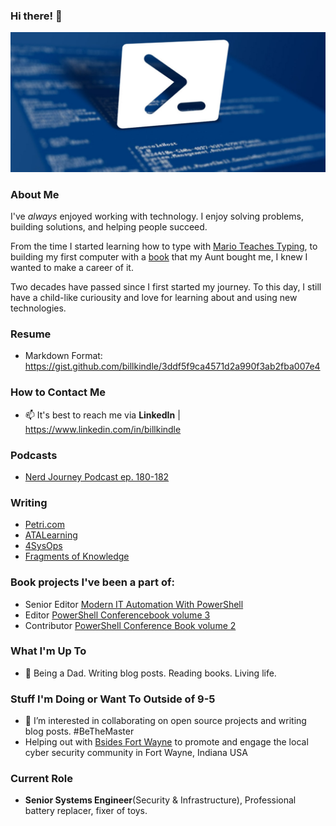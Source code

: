### Hi there! 👋

![header image](https://github.com/billkindle/billkindle/blob/master/images/powershell.jpg)

### About Me

I've *always* enjoyed working with technology. I enjoy solving problems, building solutions, and helping people succeed.

From the time I started learning how to type with [Mario Teaches Typing](https://archive.org/details/msdos_Mario_Teaches_Typing_1992), to building 
my first computer with a [book](https://www.goodreads.com/book/show/5014046-build-your-own-pc) that my Aunt bought me, I knew I wanted to make a career of it.

Two decades have passed since I first started my journey. To this day, I still have a child-like curiousity and love for learning about and using new technologies. 

### Resume
- Markdown Format: https://gist.github.com/billkindle/3ddf5f9ca4571d2a990f3ab2fba007e4

### How to Contact Me
- 📫 It's best to reach me via **LinkedIn** | https://www.linkedin.com/in/billkindle

### Podcasts
- [Nerd Journey Podcast ep. 180-182](https://nerd-journey.com/?s=Bill+Kindle)

### Writing
- [Petri.com](https://petri.com/author/bill-kindle/)
- [ATALearning](https://adamtheautomator.com/author/bill/)
- [4SysOps](https://4sysops.com/members/bill-kindle/)
- [Fragments of Knowledge](https://billkindle.substack.com)

### Book projects I've been a part of:
- Senior Editor [Modern IT Automation With PowerShell](https://www.amazon.com/Modern-Automation-PowerShell-Michael-Zanatta/dp/B0BSC55Y8N)
- Editor [PowerShell Conferencebook volume 3](https://www.amazon.com/PowerShell-Conference-Book-3/dp/B08MGR749H)
- Contributor [PowerShell Conference Book volume 2](https://www.amazon.com/PowerShell-Conference-Book-2/dp/B0863TWXZ3)

### What I'm Up To
- 🔭 Being a Dad. Writing blog posts. Reading books. Living life.

### Stuff I'm Doing or Want To Outside of 9-5
- 👯 I’m interested in collaborating on open source projects and writing blog posts. #BeTheMaster
- Helping out with [Bsides Fort Wayne](https://bsidesfortwayne.org/) to promote and engage the local cyber security community in Fort Wayne, Indiana USA

### Current Role
- **Senior Systems Engineer**(Security & Infrastructure), Professional battery replacer, fixer of toys. 
